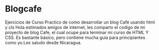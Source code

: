 # Blogcafe
Ejercicios de Curso Practico de como desarrollar un blog Café usando html y cls
Hola estimados amigos de internet, les comparto el codigo de mi proyecto de blog Cafe, el cual ocupe para terminar mi curso de HTML Y CSS. Es bastante básico, 
pero contiene mucha guia para principiantes como yo.Les saludo desde Nicaragua.
